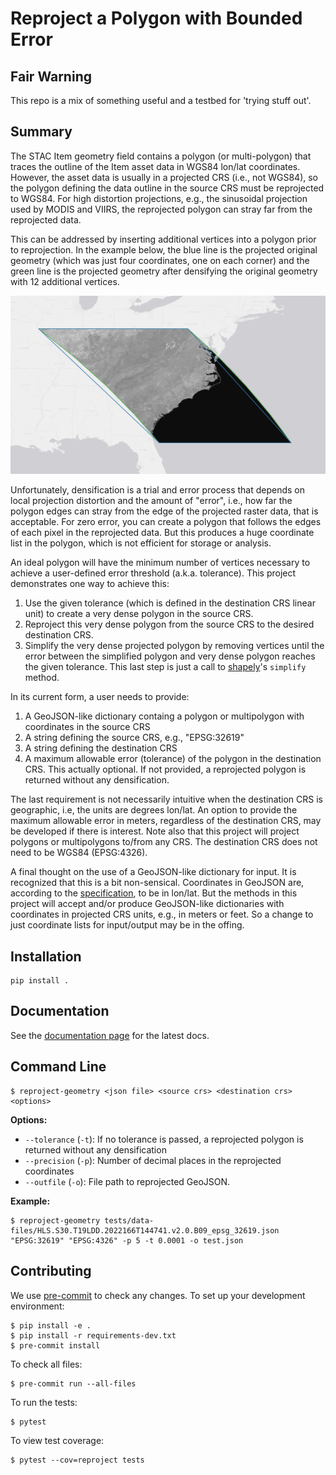 # Reproject a Polygon with Bounded Error

## Fair Warning
This repo is a mix of something useful and a testbed for 'trying stuff out'.

## Summary

The STAC Item geometry field contains a polygon (or multi-polygon) that traces the outline of the Item asset data in WGS84 lon/lat coordinates. However, the asset data is usually in a projected CRS (i.e., not WGS84), so the polygon defining the data outline in the source CRS must be reprojected to WGS84. For high distortion projections, e.g., the sinusoidal projection used by MODIS and VIIRS, the reprojected polygon can stray far from the reprojected data. 

This can be addressed by inserting additional vertices into a polygon prior to reprojection. In the example below, the blue line is the projected original geometry (which was just four coordinates, one on each corner) and the green line is the projected geometry after densifying the original geometry with 12 additional vertices.

![](img/viirs-h11v05.png)

Unfortunately, densification is a trial and error process that depends on local projection distortion and the amount of "error", i.e., how far the polygon edges can stray from the edge of the projected raster data, that is acceptable. For zero error, you can create a polygon that follows the edges of each pixel in the reprojected data. But this produces a huge coordinate list in the polygon, which is not efficient for storage or analysis.

An ideal polygon will have the minimum number of vertices necessary to achieve a user-defined error threshold (a.k.a. tolerance). This project demonstrates one way to achieve this:
1. Use the given tolerance (which is defined in the destination CRS linear unit) to create a very dense polygon in the source CRS.
2. Reproject this very dense polygon from the source CRS to the desired destination CRS.
3. Simplify the very dense projected polygon by removing vertices until the error between the simplified polygon and very dense polygon reaches the given tolerance. This last step is just a call to [shapely](https://shapely.readthedocs.io/en/stable/manual.html)'s `simplify` method.

In its current form, a user needs to provide:
1. A GeoJSON-like dictionary containg a polygon or multipolygon with coordinates in the source CRS
2. A string defining the source CRS, e.g., "EPSG:32619"
3. A string defining the destination CRS
4. A maximum allowable error (tolerance) of the polygon in the destination CRS. This actually optional. If not provided, a reprojected polygon is returned without any densification.

The last requirement is not necessarily intuitive when the destination CRS is geographic, i.e, the units are degrees lon/lat. An option to provide the maximum allowable error in meters, regardless of the destination CRS, may be developed if there is interest. Note also that this project will project polygons or multipolygons to/from any CRS. The destination CRS does not need to be WGS84 (EPSG:4326).

A final thought on the use of a GeoJSON-like dictionary for input. It is recognized that this is a bit non-sensical. Coordinates in GeoJSON are, according to the [specification](https://datatracker.ietf.org/doc/html/rfc7946), to be in lon/lat. But the methods in this project will accept and/or produce GeoJSON-like dictionaries with coordinates in projected CRS units, e.g., in meters or feet. So a change to just coordinate lists for input/output may be in the offing.

## Installation

```shell
pip install .
```

## Documentation

See the [documentation page](https://reproject-geometry.readthedocs.io/en/latest/index.html) for the latest docs.

## Command Line

```shell
$ reproject-geometry <json file> <source crs> <destination crs> <options>
```

**Options:**
- `--tolerance` (`-t`): If no tolerance is passed, a reprojected polygon is returned without any densification
- `--precision` (`-p`): Number of decimal places in the reprojected coordinates
- `--outfile` (`-o`): File path to reprojected GeoJSON.

**Example:**
```shell
$ reproject-geometry tests/data-files/HLS.S30.T19LDD.2022166T144741.v2.0.B09_epsg_32619.json "EPSG:32619" "EPSG:4326" -p 5 -t 0.0001 -o test.json
```

## Contributing

We use [pre-commit](https://pre-commit.com/) to check any changes.
To set up your development environment:

```shell
$ pip install -e .
$ pip install -r requirements-dev.txt
$ pre-commit install
```

To check all files:

```shell
$ pre-commit run --all-files
```

To run the tests:

```shell
$ pytest
```

To view test coverage:

```shell
$ pytest --cov=reproject tests
```